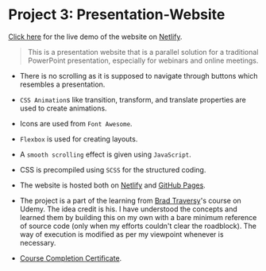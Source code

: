 # Project 3: Presentation-Website

[Click here](https://stupefied-kowalevski-3623e5.netlify.app/) for the live demo  of the website on [Netlify](https://www.netlify.com/).

> This is a presentation website that is a parallel solution for a traditional PowerPoint presentation, especially for webinars and online meetings. 

- There is no scrolling as it is supposed to navigate through buttons which resembles a presentation.

- `CSS Animation`s like transition, transform, and translate properties are used to create animations.

- Icons are used from `Font Awesome`.

- `Flexbox` is used for creating layouts.

- A `smooth scrolling` effect is given using `JavaScript`.

- CSS is precompiled using `SCSS` for the structured coding.

- The website is hosted both on [Netlify](https://www.netlify.com/) and [GitHub Pages](https://pages.github.com/).

- The project is a part of the learning from [Brad Traversy](https://github.com/bradtraversy)'s course on Udemy. The idea credit is his. I have understood the concepts and learned them by building this on my own with a bare minimum reference of source code (only when my efforts couldn't clear the roadblock). The way of execution is modified as per my viewpoint whenever is necessary.

- [Course Completion Certificate](https://www.udemy.com/certificate/UC-f1857a3d-62ea-4e0d-9d9e-2f83a9eebb51/).
